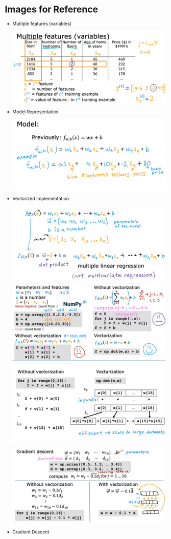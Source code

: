 # Images for Reference

- Mutliple features (variables)

    ![alt text](image.png)

- Model Representation

    ![alt text](image-1.png)

- Vectorized Implementation

    ![alt text](image-2.png)

    ![alt text](image-3.png)

    ![alt text](image-4.png)

    ![alt text](image-5.png)

- Gradient Descent

    